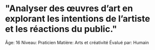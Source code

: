 # "Analyser des œuvres d’art en explorant les intentions de l’artiste et les réactions du public."

Âge: 16
Niveau: Praticien
Matière: Arts et créativité
Évalué par: Humain